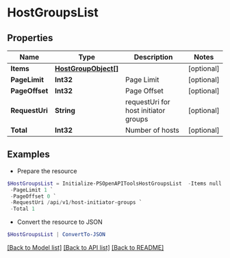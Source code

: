 # HostGroupsList
## Properties

Name | Type | Description | Notes
------------ | ------------- | ------------- | -------------
**Items** | [**HostGroupObject[]**](HostGroupObject.md) |  | [optional] 
**PageLimit** | **Int32** | Page Limit | [optional] 
**PageOffset** | **Int32** | Page Offset | [optional] 
**RequestUri** | **String** | requestUri for host initiator groups | [optional] 
**Total** | **Int32** | Number of hosts | [optional] 

## Examples

- Prepare the resource
```powershell
$HostGroupsList = Initialize-PSOpenAPIToolsHostGroupsList  -Items null `
 -PageLimit 1 `
 -PageOffset 0 `
 -RequestUri /api/v1/host-initiator-groups `
 -Total 1
```

- Convert the resource to JSON
```powershell
$HostGroupsList | ConvertTo-JSON
```

[[Back to Model list]](../README.md#documentation-for-models) [[Back to API list]](../README.md#documentation-for-api-endpoints) [[Back to README]](../README.md)

